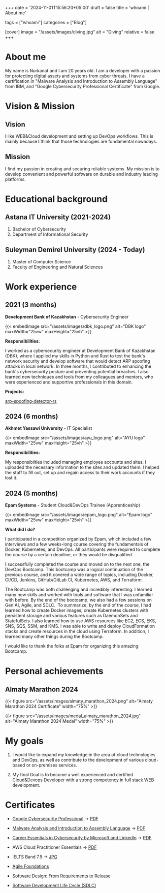 +++
date = '2024-11-01T15:56:20+05:00'
draft = false
title = 'whoami | About me'

tags = ["whoami"]
categories = ["Blog"]

[cover]
image = "/assets/images/diving.jpg"
alt = "Diving"
relative = false
+++


# About me

My name is Nurkanat and I am 20 years old. I am a developer with a passion for protecting digital assets and systems from cyber threats. I have a certification in "Malware Analysis and Introduction to Assembly Language" from IBM, and "Google Cybersecurity Professional Certificate" from Google.

<!-- ![Diving](/assets/images/diving.jpg#center) -->



# Vision & Mission

## Vision

I like WEB&Cloud development and setting up DevOps workflows. This is mainly because I think that those technologies are fundamental nowadays.

## Mission

I find my passion in creating and securing reliable systems. My mission is to develop convenient and powerful software on durable and industry leading platforms.



# Educational background

## Astana IT University (2021-2024)
1. Bachelor of Cybersecurity
2. Department of Informational Security

## Suleyman Demirel University (2024 - Today)
1. Master of Computer Science
2. Faculty of Engineering and Natural Sciences



# Work experience

## 2021 (3 months)
**Development Bank of Kazakhstan** - Cybersecurity Engineer

<!-- ![DBK logo](/assets/images/dbk_logo.png) -->

{{< embedImage src="/assets/images/dbk_logo.png" alt="DBK logo" maxWidth="25vw" maxHeight="25vh" >}}

**Responsibilities:**

I worked as a cybersecurity engineer at Development Bank of Kazakhstan (DBK), where I applied my skills in Python and Rust to test the bank's network security and develop software that would detect ARP spoofing attacks in local network. In three months, I contributed to enhancing the bank's cybersecurity posture and preventing potential breaches. I also learned new techniques and tools from my colleagues and mentors, who were experienced and supportive professionals in this domain.

**Projects:**

[arp-spoofing-detector-rs](https://github.com/tuchaVshortah/arp-spoofing-detector-rs)

## 2024 (6 months)
**Akhmet Yassawi University** - IT Specialist

<!-- ![AYU logo](/assets/images/ayu_logo.png) -->

{{< embedImage src="/assets/images/ayu_logo.png" alt="AYU logo" maxWidth="25vw" maxHeight="25vh" >}}

**Responsibilities:**

My responsibilties included managing employee accounts and sites. I uploaded the necessary information to the sites and updated them. I helped the staff to fill out, set up and regain access to their work accounts if they lost it.

## 2024 (5 months)
**Epam Systems** - Student Cloud&DevOps Trainee (Apprenticeship)

<!-- ![Epam logo](/assets/images/epam_logo.png) -->

{{< embedImage src="/assets/images/epam_logo.png" alt="Epam logo" maxWidth="25vw" maxHeight="25vh" >}}

**What did I do?**

I participated in a competition organized by Epam, which included a few interviews and a few weeks-long course covering the fundamentals of Docker, Kubernetes, and DevOps. All participants were required to complete the course by a certain deadline, or they would be disqualified.

I successfully completed the course and moved on to the next one, the DevOps Bootcamp. This bootcamp was a logical continuation of the previous course, and it covered a wide range of topics, including Docker, CI/CD, Jenkins, GitHub/GitLab CI, Kubernetes, AWS, and Terraform.

The Bootcamp was both challenging and incredibly interesting. I learned many new skills and worked with tools and software that I was unfamiliar with before. By the end of the bootcamp, we also had a few sessions on Gen AI, Agile, and SDLC.. To summarize, by the end of the course, I had learned how to create Docker images, create Kubernetes clusters with persistent storage and various features such as DaemonSets and StatefulSets. I also learned how to use AWS resources like EC2, ECS, EKS, SNS, SQS, SSM, and KMS. I was able to write and deploy CloudFormation stacks and create resources in the cloud using Terraform. In addition, I learned many other things during the Bootcamp.

I would like to thank the folks at Epam for organizing this amazing Bootcamp.



# Personal achievements

## Almaty Marathon 2024

<!-- ![Almaty Marathon 2024 Certificate](/assets/images/almaty_marathon_2024.png) -->

{{< figure src="/assets/images/almaty_marathon_2024.png" alt="Almaty Marathon 2024 Certificate" width="75%" >}}

<!-- ![Almaty Marathon 2024 Medal](/assets/images/medal_almaty_marathon_2024.jpg) -->

{{< figure src="/assets/images/medal_almaty_marathon_2024.jpg" alt="Almaty Marathon 2024 Medal" width="75%" >}}



# My goals

1. I would like to expand my knowledge in the area of cloud technologies and DevOps, as well as contribute to the development of various cloud-based or on-premises services.

2. My final Goal is to become a well experienced and certified Cloud&Devops Developer with a strong competency in full stack WEB development.

# Certificates

- [Google Cybersecurity Professional](https://www.coursera.org/account/accomplishments/specialization/certificate/K9HHGTC2J6UH) -> [PDF](/assets/pdfs/Google_Cybersecurity_Professional.pdf)

- [Malware Analysis and Introduction to Assembly Language](https://www.coursera.org/account/accomplishments/certificate/EQWK4YF9LA3B) -> [PDF](/assets/pdfs/Malware_Analysis_and_Introduction_to_Assembly.pdf)

- [Career Essentials in Cybersecurity by Microsoft and LinkedIn](https://www.linkedin.com/learning/certificates/2d3ef827f04453926e830bde0667c0549a7d1d41a61c4c59d54c5fdac6da8a25?u=2113185) -> [PDF](/assets/images/Career_Essentials_in_Cybersecurity_by_Microsoft_and_LinkedIn.jpg)

- AWS Cloud Practitioner Essentials -> [PDF](/assets/pdfs/AWS_Cloud_Practitioner_Essentials.pdf)

- IELTS Band 7.5 -> [JPG](/assets/images/IELTS_Certificate_Band_7.5.jpg)

- [Agile Foundations](https://www.linkedin.com/learning/certificates/222be0f8dd204515e495f2725746aeb9f840c0bf925580dd2909adb77c405d08?u=2113185)

- [Software Design: From Requirements to Release](https://www.linkedin.com/learning/certificates/fa9700bfd8c47a73a640691b6f0c5d81f36a591294f92ae37ba6350c73115d64?u=2113185)

- [Software Development Life Cycle (SDLC)](https://www.linkedin.com/learning/certificates/9fde0275ae8137a5cce67039b5753ff311b17fbb7102a7a6a94ef68d995c7394?u=2113185)
